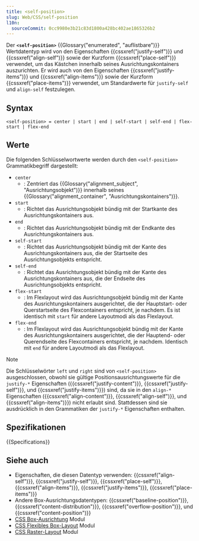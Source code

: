```yaml
---
title: <self-position>
slug: Web/CSS/self-position
l10n:
  sourceCommit: 0cc9980e3b21c83d1800a428bc402ae1865326b2
---
```


Der **`<self-position>`** {{Glossary("enumerated", "auflistbare")}} Wertdatentyp wird von den Eigenschaften {{cssxref("justify-self")}} und {{cssxref("align-self")}} sowie der Kurzform {{cssxref("place-self")}} verwendet, um das Kästchen innerhalb seines Ausrichtungskontainers auszurichten. Er wird auch von den Eigenschaften {{cssxref("justify-items")}} und {{cssxref("align-items")}} sowie der Kurzform {{cssxref("place-items")}} verwendet, um Standardwerte für `justify-self` und `align-self` festzulegen.

## Syntax

```plain
<self-position> = center | start | end | self-start | self-end | flex-start | flex-end
```

## Werte

Die folgenden Schlüsselwortwerte werden durch den `<self-position>` Grammatikbegriff dargestellt:

- `center`
  - : Zentriert das {{Glossary("alignment_subject", "Ausrichtungsobjekt")}} innerhalb seines {{Glossary("alignment_container", "Ausrichtungskontainers")}}.
- `start`
  - : Richtet das Ausrichtungsobjekt bündig mit der Startkante des Ausrichtungskontainers aus.
- `end`
  - : Richtet das Ausrichtungsobjekt bündig mit der Endkante des Ausrichtungskontainers aus.
- `self-start`
  - : Richtet das Ausrichtungsobjekt bündig mit der Kante des Ausrichtungskontainers aus, die der Startseite des Ausrichtungsobjekts entspricht.
- `self-end`
  - : Richtet das Ausrichtungsobjekt bündig mit der Kante des Ausrichtungskontainers aus, die der Endseite des Ausrichtungsobjekts entspricht.
- `flex-start`
  - : Im Flexlayout wird das Ausrichtungsobjekt bündig mit der Kante des Ausrichtungskontainers ausgerichtet, die der Hauptstart- oder Querstartseite des Flexcontainers entspricht, je nachdem. Es ist identisch mit `start` für andere Layoutmodi als das Flexlayout.
- `flex-end`
  - : Im Flexlayout wird das Ausrichtungsobjekt bündig mit der Kante des Ausrichtungskontainers ausgerichtet, die der Hauptend- oder Querendseite des Flexcontainers entspricht, je nachdem. Identisch mit `end` für andere Layoutmodi als das Flexlayout.

> [!NOTE]
> Die Schlüsselwörter `left` und `right` sind von `<self-position>` ausgeschlossen, obwohl sie gültige Positionsausrichtungswerte für die `justify-*` Eigenschaften ({{cssxref("justify-content")}}, {{cssxref("justify-self")}}, und {{cssxref("justify-items")}}) sind, da sie in den `align-*` Eigenschaften ({{cssxref("align-content")}}, {{cssxref("align-self")}}, und {{cssxref("align-items")}}) nicht erlaubt sind. Stattdessen sind sie ausdrücklich in den Grammatiken der `justify-*` Eigenschaften enthalten.

## Spezifikationen

{{Specifications}}

## Siehe auch

- Eigenschaften, die diesen Datentyp verwenden: {{cssxref("align-self")}}, {{cssxref("justify-self")}}, {{cssxref("place-self")}}, {{cssxref("align-items")}}, {{cssxref("justify-items")}}, {{cssxref("place-items")}}
- Andere Box-Ausrichtungsdatentypen: {{cssxref("baseline-position")}}, {{cssxref("content-distribution")}}, {{cssxref("overflow-position")}}, und {{cssxref("content-position")}}
- [CSS Box-Ausrichtung](/de/docs/Web/CSS/CSS_box_alignment) Modul
- [CSS Flexibles Box-Layout](/de/docs/Web/CSS/CSS_flexible_box_layout) Modul
- [CSS Raster-Layout](/de/docs/Web/CSS/CSS_grid_layout) Modul
